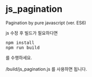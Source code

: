 # js_pagination
Pagination by pure javascript (ver. ES6)

js 수정 후 빌드가 필요하다면<br/>
<pre>
npm install
npm run build
</pre>
를 수행하세요.<br/>
<br/>
/build/js_pagination.js 를 사용하면 됩니다.<br/>
